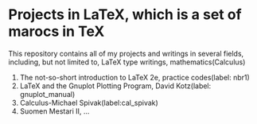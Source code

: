 # Projects in LaTeX, which is a set of marocs in TeX
This repository contains all of my projects and writings
in several fields, including, but not limited to, LaTeX
type writings, mathematics(Calculus)

1. The not-so-short introduction to LaTeX 2e, practice codes(label: nbr1)
2. LaTeX and the Gnuplot Plotting Program, David Kotz(label: gnuplot_manual)
3. Calculus-Michael Spivak(label:cal_spivak)
4. Suomen Mestari II, ...
